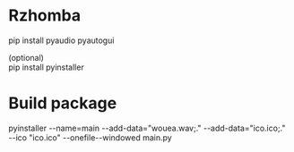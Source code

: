 # Rzhomba  
pip install pyaudio pyautogui  

(optional)  
pip install pyinstaller  
  
# Build package
pyinstaller --name=main --add-data="wouea.wav;." --add-data="ico.ico;." --ico "ico.ico" --onefile--windowed main.py